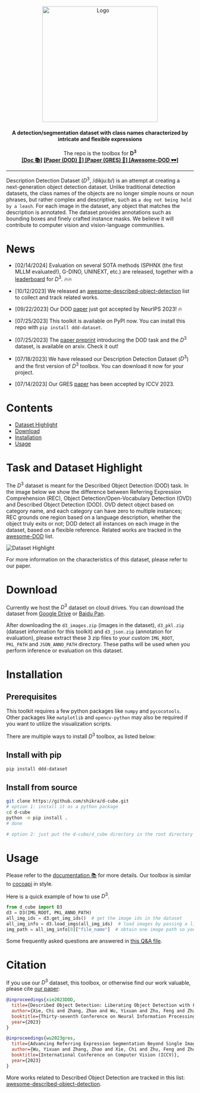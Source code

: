 <!-- PROJECT LOGO -->
<br />
<p align="center">
  <a href="#">
<img src=".assets/d-cube_logo.png" alt="Logo" width="310"></a>
  <h4 align="center">A detection/segmentation dataset with class names characterized by intricate and flexible expressions</h4>
    <p align="center">
    The repo is the toolbox for <b>D<sup>3</sup></b>
    <br />
    <a href="doc.md"><strong> [Doc 📚]</strong></a>
    <!-- <a href="https://huggingface.co/datasets/zbrl/d-cube"><strong> [HuggingFace 🤗]</strong></a> -->
    <a href="https://arxiv.org/abs/2307.12813"><strong> [Paper (DOD) 📄] </strong></a>
    <a href="https://arxiv.org/abs/2305.12452"><strong> [Paper (GRES) 📄] </strong></a>
    <a href="https://github.com/Charles-Xie/awesome-described-object-detection"><strong> [Awesome-DOD 🕶️] </strong></a>
    <br />
  </p>
</p>

***
Description Detection Dataset ($D^3$, /dikju:b/) is an attempt at creating a next-generation object detection dataset. Unlike traditional detection datasets, the class names of the objects are no longer simple nouns or noun phrases, but rather complex and descriptive, such as `a dog not being held by a leash`. For each image in the dataset, any object that matches the description is annotated. The dataset provides annotations such as bounding boxes and finely crafted instance masks. We believe it will contribute to computer vision and vision-language communities.



# News
- [02/14/2024] Evaluation on several SOTA methods (SPHNX (the first MLLM evaluated!), G-DINO, UNINEXT, etc.) are released, together with a [leaderboard](https://github.com/shikras/d-cube/tree/main/eval_sota) for $D^3$. :fire::fire:

- [10/12/2023] We released an [awesome-described-object-detection](https://github.com/Charles-Xie/awesome-described-object-detection) list to collect and track related works.

- [09/22/2023] Our DOD [paper](https://arxiv.org/abs/2307.12813) just got accepted by NeurIPS 2023! :fire:

- [07/25/2023] This toolkit is available on PyPI now. You can install this repo with `pip install ddd-dataset`.

- [07/25/2023] The [paper preprint](https://arxiv.org/abs/2307.12813) introducing the DOD task and the $D^3$ dataset, is available on arxiv. Check it out!

- [07/18/2023] We have released our Description Detection Dataset ($D^3$) and the first version of $D^3$ toolbox. You can download it now for your project.

- [07/14/2023] Our GRES [paper](https://arxiv.org/abs/2305.12452) has been accepted by ICCV 2023.



# Contents
- [Dataset Highlight](#task-and-dataset-highlight)
- [Download](#download)
- [Installation](#installation)
- [Usage](#usage)



# Task and Dataset Highlight

The $D^3$ dataset is meant for the Described Object Detection (DOD) task. In the image below we show the difference between Referring Expression Comprehension (REC), Object Detection/Open-Vocabulary Detection (OVD) and Described Object Detection (DOD). OVD detect object based on category name, and each category can have zero to multiple instances; REC grounds one region based on a language description, whether the object truly exits or not; DOD detect all instances on each image in the dataset, based on a flexible reference. Related works are tracked in the [awesome-DOD](https://github.com/Charles-Xie/awesome-described-object-detection) list.

![Dataset Highlight](.assets/teaser.png "Highlight of the task & dataset")

For more information on the characteristics of this dataset, please refer to our paper.



# Download
Currently we host the $D^3$ dataset on cloud drives. You can download the dataset from [Google Drive](https://drive.google.com/drive/folders/11kfY12NzKPwsliLEcIYki1yUqt7PbMEi?usp=sharing) or [Baidu Pan]().

After downloading the `d3_images.zip` (images in the dataset), `d3_pkl.zip` (dataset information for this toolkit) and `d3_json.zip` (annotation for evaluation), please extract these 3 zip files to your custom `IMG_ROOT`, `PKL_PATH` and `JSON_ANNO_PATH` directory. These paths will be used when you perform inference or evaluation on this dataset.



# Installation

## Prerequisites
This toolkit requires a few python packages like `numpy` and `pycocotools`. Other packages like `matplotlib` and `opencv-python` may also be required if you want to utilize the visualization scripts.

<!-- There are three ways to install $D^3$ toolbox, and the third one (with huggingface) is currently in the works and will be available soon. -->

There are multiple ways to install $D^3$ toolbox, as listed below:


## Install with pip
```bash
pip install ddd-dataset
```

## Install from source
```bash
git clone https://github.com/shikra/d-cube.git
# option 1: install it as a python package
cd d-cube
python -m pip install .
# done

# option 2: just put the d-cube/d_cube directory in the root directory of your local repository
```

<!-- ## Via HuggingFace Datasets 🤗
```bash
coming soon
``` -->



# Usage
Please refer to the [documentation 📚](doc.md) for more details.
Our toolbox is similar to [cocoapi](https://github.com/cocodataset/cocoapi) in style.

Here is a quick example of how to use $D^3$.
```python
from d_cube import D3
d3 = D3(IMG_ROOT, PKL_ANNO_PATH)
all_img_ids = d3.get_img_ids()  # get the image ids in the dataset
all_img_info = d3.load_imgs(all_img_ids)  # load images by passing a list of some image ids
img_path = all_img_info[0]["file_name"]  # obtain one image path so you can load it and inference
```

Some frequently asked questions are answered in [this Q&A file](./qa.md).

# Citation

If you use our $D^3$ dataset, this toolbox, or otherwise find our work valuable, please cite [our paper](https://arxiv.org/abs/2307.12813):

```bibtex
@inproceedings{xie2023DOD,
  title={Described Object Detection: Liberating Object Detection with Flexible Expressions},
  author={Xie, Chi and Zhang, Zhao and Wu, Yixuan and Zhu, Feng and Zhao, Rui and Liang, Shuang},
  booktitle={Thirty-seventh Conference on Neural Information Processing Systems (NeurIPS)},
  year={2023}
}

@inproceedings{wu2023gres,
  title={Advancing Referring Expression Segmentation Beyond Single Image},
  author={Wu, Yixuan and Zhang, Zhao and Xie, Chi and Zhu, Feng and Zhao, Rui},
  booktitle={International Conference on Computer Vision (ICCV)},
  year={2023}
}
```

More works related to Described Object Detection are tracked in this list: [awesome-described-object-detection](https://github.com/Charles-Xie/awesome-described-object-detection).
